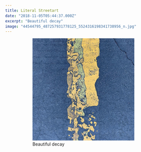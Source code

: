 ```yaml
---
title: Literal Streetart
date: "2018-11-05T05:44:37.000Z"
excerpt: "Beautiful decay"
image: "44544795_487257931778125_5524316198341738956_n.jpg"
---
```


<div style="max-width: 408px; margin: 0 auto"><figure>
<img src="44544795_487257931778125_5524316198341738956_n.jpg"
     alt="literal streetart" /><br />
<figcaption>
  Beautiful decay
</figcaption>
</figure></div>
